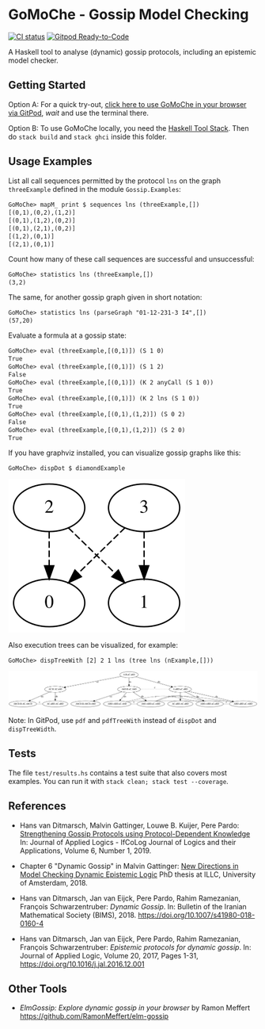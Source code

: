 # GoMoChe - Gossip Model Checking

[![CI status](https://github.com/m4lvin/GoMoChe/actions/workflows/ci.yml/badge.svg)](https://github.com/m4lvin/GoMoChe/actions/workflows/ci.yml)
[![Gitpod Ready-to-Code](https://img.shields.io/badge/Gitpod-ready--to--code-blue?logo=gitpod)](https://gitpod.io/#https://github.com/m4lvin/GoMoChe)

A Haskell tool to analyse (dynamic) gossip protocols, including an epistemic model checker.

## Getting Started

Option A: For a quick try-out, [click here to use GoMoChe in your browser via GitPod](https://gitpod.io/#https://github.com/m4lvin/GoMoChe), *wait* and use the terminal there.

Option B: To use GoMoChe locally, you need the [Haskell Tool Stack](https://haskellstack.org). Then do `stack build` and `stack ghci` inside this folder.

## Usage Examples

List all call sequences permitted by the protocol `lns` on the graph `threeExample` defined in the module `Gossip.Examples`:

    GoMoChe> mapM_ print $ sequences lns (threeExample,[])
    [(0,1),(0,2),(1,2)]
    [(0,1),(1,2),(0,2)]
    [(0,1),(2,1),(0,2)]
    [(1,2),(0,1)]
    [(2,1),(0,1)]

Count how many of these call sequences are successful and unsuccessful:

    GoMoChe> statistics lns (threeExample,[])
    (3,2)

The same, for another gossip graph given in short notation:

    GoMoChe> statistics lns (parseGraph "01-12-231-3 I4",[])
    (57,20)

Evaluate a formula at a gossip state:

    GoMoChe> eval (threeExample,[(0,1)]) (S 1 0)
    True
    GoMoChe> eval (threeExample,[(0,1)]) (S 1 2)
    False
    GoMoChe> eval (threeExample,[(0,1)]) (K 2 anyCall (S 1 0))
    True
    GoMoChe> eval (threeExample,[(0,1)]) (K 2 lns (S 1 0))
    True
    GoMoChe> eval (threeExample,[(0,1),(1,2)]) (S 0 2)
    False
    GoMoChe> eval (threeExample,[(0,1),(1,2)]) (S 2 0)
    True

If you have graphviz installed, you can visualize gossip graphs like this:

    GoMoChe> dispDot $ diamondExample

![](doc/diamondExample.svg)

Also execution trees can be visualized, for example:

    GoMoChe> dispTreeWith [2] 2 1 lns (tree lns (nExample,[]))

![](doc/nExample_2_2_1.svg)

Note: In GitPod, use `pdf` and `pdfTreeWith` instead of `dispDot` and `dispTreeWidth`.

## Tests

The file `test/results.hs` contains a test suite that also covers most examples.
You can run it with `stack clean; stack test --coverage`.

## References

- Hans van Ditmarsch, Malvin Gattinger, Louwe B. Kuijer, Pere Pardo:
  [Strengthening Gossip Protocols using Protocol-Dependent Knowledge](https://malv.in/2019/StrengtheningGossipProtocols.pdf)
  In: Journal of Applied Logics - IfCoLog Journal of Logics and their Applications, Volume 6, Number 1, 2019.

- Chapter 6 "Dynamic Gossip"
  in Malvin Gattinger: [New Directions in Model Checking Dynamic Epistemic Logic](https://malv.in/phdthesis)
  PhD thesis at ILLC, University of Amsterdam, 2018.

- Hans van Ditmarsch, Jan van Eijck, Pere Pardo, Rahim Ramezanian, François Schwarzentruber:
  *Dynamic Gossip*.
  In: Bulletin of the Iranian Mathematical Society (BIMS), 2018.
  https://doi.org/10.1007/s41980-018-0160-4

- Hans van Ditmarsch, Jan van Eijck, Pere Pardo, Rahim Ramezanian, François Schwarzentruber:
  *Epistemic protocols for dynamic gossip*.
  In: Journal of Applied Logic, Volume 20, 2017, Pages 1-31,
  https://doi.org/10.1016/j.jal.2016.12.001

## Other Tools

- *ElmGossip: Explore dynamic gossip in your browser* by Ramon Meffert
  <https://github.com/RamonMeffert/elm-gossip>
